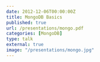 ```yaml
---
date: 2012-12-06T00:00:00Z
title: MongoDB Basics
published: true
url: /presentations/mongo.pdf
categories: [MongoDB]
type: talk
external: true
image: "/presentations/mongo.jpg"
---
```

